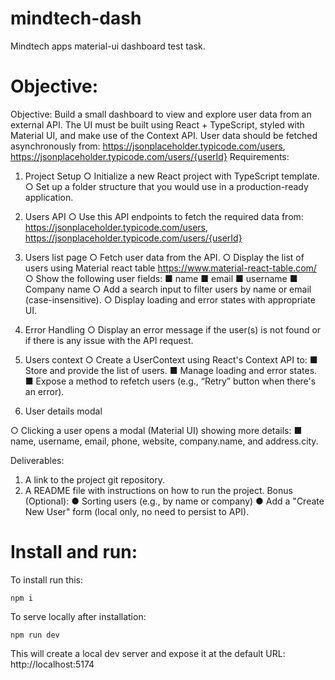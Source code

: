 # mindtech-dash

Mindtech apps material-ui dashboard test task.

# Objective:

Objective:
Build a small dashboard to view and explore user data from an external API. The UI must be
built using React + TypeScript, styled with Material UI, and make use of the Context API. User
data should be fetched asynchronously from:
https://jsonplaceholder.typicode.com/users,
https://jsonplaceholder.typicode.com/users/{userId}
Requirements:

1. Project Setup
   ○ Initialize a new React project with TypeScript template.
   ○ Set up a folder structure that you would use in a production-ready application.
2. Users API
   ○ Use this API endpoints to fetch the required data from:
   https://jsonplaceholder.typicode.com/users,
   https://jsonplaceholder.typicode.com/users/{userId}

3. Users list page
   ○ Fetch user data from the API.
   ○ Display the list of users using Material react table
   https://www.material-react-table.com/
   ○ Show the following user fields:
   ■ name
   ■ email
   ■ username
   ■ Company name
   ○ Add a search input to filter users by name or email (case-insensitive).
   ○ Display loading and error states with appropriate UI.
4. Error Handling
   ○ Display an error message if the user(s) is not found or if there is any issue with
   the API request.
5. Users context
   ○ Create a UserContext using React's Context API to:
   ■ Store and provide the list of users.
   ■ Manage loading and error states.
   ■ Expose a method to refetch users (e.g., “Retry” button when there's an
   error).
6. User details modal

○ Clicking a user opens a modal (Material UI) showing more details:
■ name, username, email, phone, website, company.name, and
address.city.

Deliverables:

1. A link to the project git repository.
2. A README file with instructions on how to run the project.
   Bonus (Optional):
   ● Sorting users (e.g., by name or company)
   ● Add a "Create New User" form (local only, no need to persist to API).

# Install and run:

To install run this:

```
npm i
```

To serve locally after installation:

```
npm run dev
```

This will create a local dev server and expose it at the default URL: http://localhost:5174
